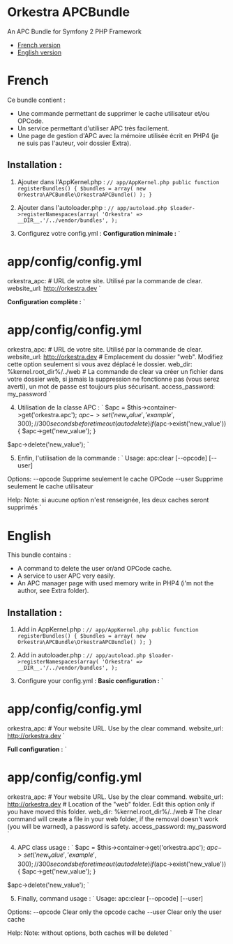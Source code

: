 Orkestra APCBundle
==================

An APC Bundle for Symfony 2 PHP Framework

* [French version](https://github.com/Divi/OrkestraAPCBundle#french)
* [English version](https://github.com/Divi/OrkestraAPCBundle#english)

# French
Ce bundle contient :
* Une commande permettant de supprimer le cache utilisateur et/ou OPCode.
* Un service permettant d'utiliser APC très facilement.
* Une page de gestion d'APC avec la mémoire utilisée écrit en PHP4 (je ne suis pas l'auteur, voir dossier Extra).

## Installation :
1. Ajouter dans l'AppKernel.php :
`
// app/AppKernel.php
public function registerBundles()
{
  $bundles = array(
		new Orkestra\APCBundle\OrkestraAPCBundle()
	);
}
`

2. Ajouter dans l'autoloader.php :
`
// app/autoload.php
$loader->registerNamespaces(array(
	'Orkestra' => __DIR__.'/../vendor/bundles',
);
`

3. Configurez votre config.yml :
**Configuration minimale :**
`
# app/config/config.yml
orkestra_apc:
	# URL de votre site. Utilisé par la commande de clear.
    website_url: http://orkestra.dev
`

**Configuration complète :**
`
# app/config/config.yml
orkestra_apc:
	# URL de votre site. Utilisé par la commande de clear.
    website_url: http://orkestra.dev
	# Emplacement du dossier "web". Modifiez cette option seulement si vous avez déplacé le dossier.
	web_dir: %kernel.root_dir%/../web
	# La commande de clear va créer un fichier dans votre dossier web, si jamais la suppression ne fonctionne pas (vous serez averti), un mot de passe est toujours plus sécurisant.
    access_password: my_password
`

4. Utilisation de la classe APC :
`
$apc = $this->container->get('orkestra.apc');
$apc->set('new_value', 'example', 300); // 300 seconds before timeout (auto delete)
if ($apc->exist('new_value')) {
	$apc->get('new_value');
}

$apc->delete('new_value');
`

5. Enfin, l'utilisation de la commande :
`
Usage:
 apc:clear [--opcode] [--user]

Options:
 --opcode  Supprime seulement le cache OPCode
 --user    Supprime seulement le cache utilisateur

Help:
 Note: si aucune option n'est renseignée, les deux caches seront supprimés
`


# English
This bundle contains :
* A command to delete the user or/and OPCode cache.
* A service to user APC very easily.
* An APC manager page with used memory write in PHP4 (i'm not the author, see Extra folder).

## Installation :
1. Add in AppKernel.php :
`
// app/AppKernel.php
public function registerBundles()
{
	$bundles = array(
		new Orkestra\APCBundle\OrkestraAPCBundle()
	);
}
`

2. Add in autoloader.php :
`
// app/autoload.php
$loader->registerNamespaces(array(
	'Orkestra' => __DIR__.'/../vendor/bundles',
);
`

3. Configure your config.yml :
**Basic configuration :**
`
# app/config/config.yml
orkestra_apc:
	# Your website URL. Use by the clear command.
    website_url: http://orkestra.dev
`

**Full configuration :**
`
# app/config/config.yml
orkestra_apc:
	# Your website URL. Use by the clear command.
    website_url: http://orkestra.dev
	# Location of the "web" folder. Edit this option only if you have moved this folder.
	web_dir: %kernel.root_dir%/../web
	# The clear command will create a file in your web folder, if the removal doesn't work (you will be warned), a password is safety.
    access_password: my_password
`

4. APC class usage :
`
$apc = $this->container->get('orkestra.apc');
$apc->set('new_value', 'example', 300); // 300 seconds before timeout (auto delete)
if ($apc->exist('new_value')) {
	$apc->get('new_value');
}

$apc->delete('new_value');
`

5. Finally, command usage :
`
Usage:
 apc:clear [--opcode] [--user]

Options:
 --opcode  Clear only the opcode cache
 --user    Clear only the user cache

Help:
 Note: without options, both caches will be deleted
`